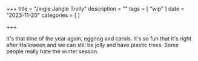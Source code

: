 +++
title = "Jingle Jangle Trolly"
description = ""
tags = [
 "wip"
]
date = "2023-11-20"
categories = [
]

+++

It's that time of the year again, eggnog and carols. It's so fun that it's right after Halloween and we can still be jolly and have plastic trees. Some people really hate the winter season.
